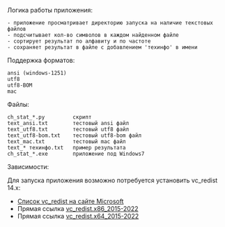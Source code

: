 Логика работы приложения:

    - приложение просматривает директорию запуска на наличие текстовых файлов
    - подсчитывает кол-во символов в каждом найденном файле
    - сортирует результат по алфавиту и по частоте
    - сохраняет результат в файле с добавлением 'техинфо' в имени

Поддержка форматов:

    ansi (windows-1251)
    utf8
    utf8-BOM
    mac

Файлы:

    ch_stat_*.py         скрипт
    text_ansi.txt        тестовый ansi файл
    text_utf8.txt        тестовый utf8 файл
    text_utf8-bom.txt    тестовый utf8-bom файл
    text_mac.txt         тестовый mac файл
    text_* техинфо.txt   пример результата
    ch_stat_*.exe        приложение под Windows7

Зависимости:

Для запуска приложения возможно потребуется установить vc_redist 14.x:
- [Список vc_redist на сайте Microsoft](https://learn.microsoft.com/en-US/cpp/windows/latest-supported-vc-redist?view=msvc-170#visual-studio-2015-2017-2019-and-2022/ "https://learn.microsoft.com/en-US/cpp/windows/latest-supported-vc-redist?view=msvc-170#visual-studio-2015-2017-2019-and-2022/")
- Прямая ссылка [vc_redist.x86_2015-2022](https://aka.ms/vs/17/release/vc_redist.x86.exe "https://aka.ms/vs/17/release/vc_redist.x86.exe")
- Прямая ссылка [vc_redist.x64_2015-2022](https://aka.ms/vs/17/release/vc_redist.x64.exe "https://aka.ms/vs/17/release/vc_redist.x64.exe")

    